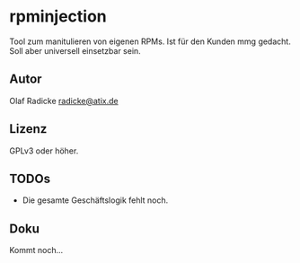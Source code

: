 # rpminjection #

Tool zum manitulieren von eigenen RPMs. Ist für den Kunden mmg gedacht. Soll aber universell einsetzbar sein.

## Autor ##

Olaf Radicke <radicke@atix.de>

## Lizenz ##

GPLv3 oder höher.

## TODOs ##

* Die gesamte Geschäftslogik fehlt noch.

## Doku ##

Kommt noch...